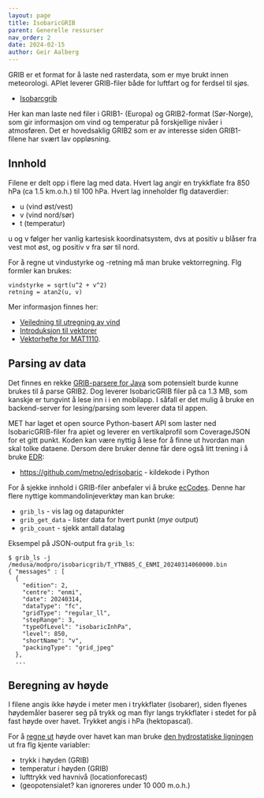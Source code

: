 ```yaml
---
layout: page
title: IsobaricGRIB
parent: Generelle ressurser
nav_order: 2
date: 2024-02-15
author: Geir Aalberg
---
```


GRIB er et format for å laste ned rasterdata, som er mye brukt innen meteorologi.
APIet leverer GRIB-filer både for luftfart og for ferdsel til sjøs.

- [Isobarcgrib](https://api.met.no/weatherapi/isobaricgrib/1.0/documentation)

Her kan man laste ned filer i GRIB1- (Europa) og GRIB2-format (Sør-Norge), som
gir informasjon om vind og temperatur på forskjellige nivåer i atmosføren.
Det er hovedsaklig GRIB2 som er av interesse siden GRIB1-filene har svært lav oppløsning.

## Innhold

Filene er delt opp i flere lag med data. Hvert lag angir en trykkflate
fra 850 hPa (ca 1.5 km.o.h.) til 100 hPa. Hvert lag inneholder flg dataverdier:

- u (vind øst/vest)
- v (vind nord/sør)
- t (temperatur)

u og v følger her vanlig kartesisk koordinatsystem, dvs at positiv u blåser fra vest mot øst,
og positiv v fra sør til nord.

For å regne ut vindustyrke og -retning må man bruke vektorregning. Flg formler kan brukes:

    vindstyrke = sqrt(u^2 + v^2)
    retning = atan2(u, v)

Mer informasjon finnes her:

- [Veiledning til utregning av vind](http://colaweb.gmu.edu/dev/clim301/lectures/wind/wind-uv)
- [Introduksjon til vektorer](https://www.matematikk.net/side/Introduksjon_til_vektorer)
- [Vektorhefte for MAT1110](https://www.uio.no/studier/emner/matnat/math/MAT1110/v06/Vektorhefte.pdf).

## Parsing av data

Det finnes en rekke [GRIB-parsere for Java](https://github.com/search?q=grib2+language%3AJava&type=repositories&l=Java)
som potensielt burde kunne brukes til å parse GRIB2. Dog leverer IsobaricGRIB
filer på ca 1.3 MB, som kanskje er tungvint å lese inn i i en mobilapp. I såfall
er det mulig å bruke en backend-server for lesing/parsing som leverer data til appen.

MET har laget et open source Python-basert API som laster ned IsobaricGRIB-filer
fra apiet og leverer en vertikalprofil som CoverageJSON for et gitt punkt.
Koden kan være nyttig å lese for å finne ut hvordan man skal tolke dataene.
Dersom dere bruker denne får dere også litt trening i å bruke [EDR](/edr):

- <https://github.com/metno/edrisobaric> - kildekode i Python

For å sjekke innhold i GRIB-filer anbefaler vi å bruke
[ecCodes](https://confluence.ecmwf.int/display/ECC/ecCodes+Home).
Denne har flere nyttige kommandolinjeverktøy man kan bruke:

- `grib_ls` - vis lag og datapunkter
- `grib_get_data` - lister data for hvert punkt (*mye* output)
- `grib_count` - sjekk antall datalag

Eksempel på JSON-output fra `grib_ls`:

    $ grib_ls -j /medusa/modpro/isobaricgrib/T_YTNB85_C_ENMI_20240314060000.bin
    { "messages" : [
      {
        "edition": 2,
        "centre": "enmi",
        "date": 20240314,
        "dataType": "fc",
        "gridType": "regular_ll",
        "stepRange": 3,
        "typeOfLevel": "isobaricInhPa",
        "level": 850,
        "shortName": "v",
        "packingType": "grid_jpeg"
      },
      ...


## Beregning av høyde

I filene angis ikke høyde i meter men i trykkflater (isobarer), siden flyenes
høydemåler baserer seg på trykk og man flyr langs trykkflater i stedet for
på fast høyde over havet. Trykket angis i hPa (hektopascal).

For å [regne ut](https://physics.stackexchange.com/questions/333475/how-to-calculate-altitude-from-current-temperature-and-pressure)
høyde over havet kan man bruke [den hydrostatiske
ligningen](https://en.wikipedia.org/wiki/Barometric_formula)
ut fra flg kjente variabler:

- trykk i høyden (GRIB)
- temperatur i høyden (GRIB)
- lufttrykk ved havnivå (locationforecast)
- (geopotensialet? kan ignoreres under 10 000 m.o.h.)

